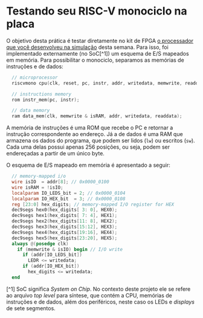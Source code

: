# Testando seu RISC-V monociclo na placa

O objetivo desta prática é testar diretamente no kit de FPGA [o processador que você desenvolveu na simulação](../../sim/05-riscv-mono/) desta semana. Para isso, foi implementado externamente (no SoC[^1]) um esquema de E/S mapeados em memória. Para possibilitar o monociclo, separamos as memórias de instruções e de dados:

```verilog
  // microprocessor
  riscvmono cpu(clk, reset, pc, instr, addr, writedata, memwrite, readdata);

  // instructions memory 
  rom instr_mem(pc, instr);

  // data memory 
  ram data_mem(clk, memwrite & isRAM, addr, writedata, readdata);
```

A memória de instruções é uma ROM que recebe o PC e retornar a instrução correspondente ao endereço. Já a de dados é uma RAM que armazena os dados do programa, que podem ser lidos (`lw`) ou escritos (`sw`). Cada uma delas possui apenas 256 posições, ou seja, podem ser endereçadas a partir de um único byte. 

O esquema de E/S mapeado em memória é apresentado a seguir:

```verilog
  // memory-mapped i/o
  wire isIO  = addr[8]; // 0x0000_0100
  wire isRAM = !isIO;
  localparam IO_LEDS_bit = 2; // 0x0000_0104
  localparam IO_HEX_bit  = 3; // 0x0000_0108
  reg [23:0] hex_digits; // memory-mapped I/O register for HEX
  dec9segs hex0(hex_digits[ 3: 0], HEX0);
  dec9segs hex1(hex_digits[ 7: 4], HEX1);
  dec9segs hex2(hex_digits[11: 8], HEX2);
  dec9segs hex3(hex_digits[15:12], HEX3);
  dec9segs hex4(hex_digits[19:16], HEX4);
  dec9segs hex5(hex_digits[23:20], HEX5);
  always @(posedge clk)
    if (memwrite & isIO) begin // I/O write 
      if (addr[IO_LEDS_bit])
        LEDR <= writedata;
      if (addr[IO_HEX_bit])
        hex_digits <= writedata;
  end
``` 


[^1] SoC significa *System on Chip*. No contexto deste projeto ele se refere ao arquivo *top level* para síntese, que contém a CPU, memórias de instruções e de dados, além dos periféricos, neste caso os LEDs e *displays* de sete segmentos. 